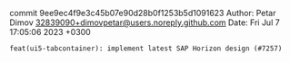 commit 9ee9ec4f9e3c45b07e90d28b0f1253b5d1091623
Author: Petar Dimov <32839090+dimovpetar@users.noreply.github.com>
Date:   Fri Jul 7 17:05:06 2023 +0300

    feat(ui5-tabcontainer): implement latest SAP Horizon design (#7257)
